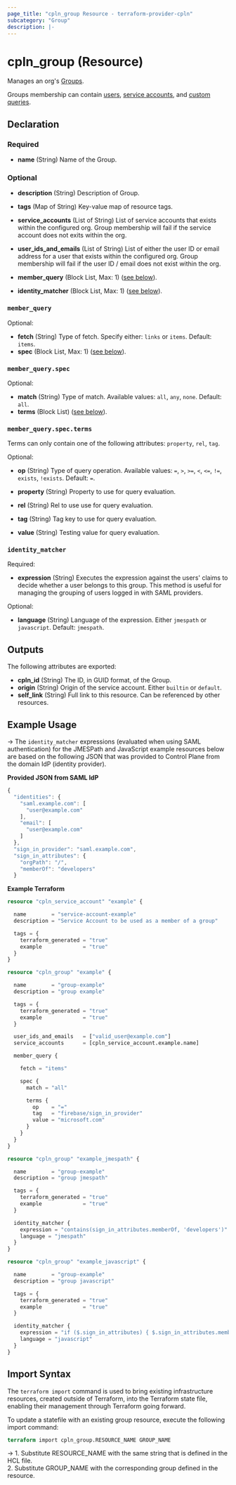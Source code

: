 ```yaml
---
page_title: "cpln_group Resource - terraform-provider-cpln"
subcategory: "Group"
description: |-
---
```


# cpln_group (Resource)

Manages an org's [Groups](https://docs.controlplane.com/reference/group).

Groups membership can contain [users](https://docs.controlplane.com/reference/user), [service accounts](https://docs.controlplane.com/reference/serviceaccount), and [custom queries](https://docs.controlplane.com/reference/group#query).

## Declaration

### Required

- **name** (String) Name of the Group.

### Optional

- **description** (String) Description of Group.
- **tags** (Map of String) Key-value map of resource tags.
- **service_accounts** (List of String) List of service accounts that exists within the configured org. Group membership will fail if the service account does not exits within the org.
- **user_ids_and_emails** (List of String) List of either the user ID or email address for a user that exists within the configured org. Group membership will fail if the user ID / email does not exist within the org.

- **member_query** (Block List, Max: 1) ([see below](#nestedblock--member_query)).
- **identity_matcher** (Block List, Max: 1) ([see below](#nestedblock--identity_matcher)).

<a id="nestedblock--member_query"></a>

### `member_query`

Optional:

- **fetch** (String) Type of fetch. Specify either: `links` or `items`. Default: `items`.
- **spec** (Block List, Max: 1) ([see below](#nestedblock--member_query--spec)).

<a id="nestedblock--member_query--spec"></a>

### `member_query.spec`

Optional:

- **match** (String) Type of match. Available values: `all`, `any`, `none`. Default: `all`.
- **terms** (Block List) ([see below](#nestedblock--member_query--spec--terms)).

<a id="nestedblock--member_query--spec--terms"></a>

### `member_query.spec.terms`

<!-- Terms can only contain one of the following attributes: `property`, `rel`, `tag`. -->

Terms can only contain one of the following attributes: `property`, `rel`, `tag`.

Optional:

- **op** (String) Type of query operation. Available values: `=`, `>`, `>=`, `<`, `<=`, `!=`, `exists`, `!exists`. Default: `=`.

- **property** (String) Property to use for query evaluation.
- **rel** (String) Rel to use use for query evaluation.
- **tag** (String) Tag key to use for query evaluation.
- **value** (String) Testing value for query evaluation.

<a id="nestedblock--identity_matcher"></a>

### `identity_matcher`

Required:

- **expression** (String) Executes the expression against the users' claims to decide whether a user belongs to this group. This method is useful for managing the grouping of users logged in with SAML providers.

Optional:

- **language** (String) Language of the expression. Either `jmespath` or `javascript`. Default: `jmespath`.

## Outputs

The following attributes are exported:

- **cpln_id** (String) The ID, in GUID format, of the Group.
- **origin** (String) Origin of the service account. Either `builtin` or `default`.
- **self_link** (String) Full link to this resource. Can be referenced by other resources.

## Example Usage

-> The `identity_matcher` expressions (evaluated when using SAML authentication) for the JMESPath and JavaScript example resources below are based on the following JSON that was provided to Control Plane from the domain IdP (identity provider).

**Provided JSON from SAML IdP**

```javascript
{
  "identities": {
    "saml.example.com": [
      "user@example.com"
    ],
    "email": [
      "user@example.com"
    ]
  },
  "sign_in_provider": "saml.example.com",
  "sign_in_attributes": {
    "orgPath": "/",
    "memberOf": "developers"
  }
```

**Example Terraform**

```terraform
resource "cpln_service_account" "example" {

  name        = "service-account-example"
  description = "Service Account to be used as a member of a group"

  tags = {
    terraform_generated = "true"
    example             = "true"
  }
}

resource "cpln_group" "example" {

  name        = "group-example"
  description = "group example"

  tags = {
    terraform_generated = "true"
    example             = "true"
  }

  user_ids_and_emails   = ["valid_user@example.com"]
  service_accounts      = [cpln_service_account.example.name]

  member_query {

    fetch = "items"

    spec {
      match = "all"

      terms {
        op    = "="
        tag   = "firebase/sign_in_provider"
        value = "microsoft.com"
      }
    }
  }
}

resource "cpln_group" "example_jmespath" {

  name        = "group-example"
  description = "group jmespath"

  tags = {
    terraform_generated = "true"
    example             = "true"
  }

  identity_matcher {
    expression = "contains(sign_in_attributes.memberOf, 'developers')"
    language = "jmespath"
  }
}

resource "cpln_group" "example_javascript" {

  name        = "group-example"
  description = "group javascript"

  tags = {
    terraform_generated = "true"
    example             = "true"
  }

  identity_matcher {
    expression = "if ($.sign_in_attributes) { $.sign_in_attributes.memberOf.includes('developers'); }"
    language = "javascript"
  }
}
```

## Import Syntax

The `terraform import` command is used to bring existing infrastructure resources, created outside of Terraform, into the Terraform state file, enabling their management through Terraform going forward.

To update a statefile with an existing group resource, execute the following import command:

```terraform
terraform import cpln_group.RESOURCE_NAME GROUP_NAME
```

-> 1. Substitute RESOURCE_NAME with the same string that is defined in the HCL file.<br/>2. Substitute GROUP_NAME with the corresponding group defined in the resource.
